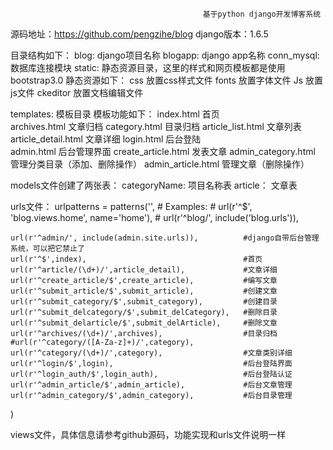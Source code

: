 
                                               基于python django开发博客系统
源码地址：https://github.com/pengzihe/blog
django版本：1.6.5

目录结构如下：
blog:  django项目名称
blogapp:  django app名称
conn_mysql:  数据库连接模块
static: 静态资源目录，这里的样式和网页模板都是使用bootstrap3.0
静态资源如下： 
css    		放置css样式文件
fonts  		放置字体文件
Js			放置js文件
ckeditor 		放置文档编辑文件

templates: 模板目录
模板功能如下：
	index.html     			首页 	 
	archives.html           文章归档 
	category.html 			目录归档
	article_list.html       文章列表
	article_detail.html  	文章详细
	login.html				后台登陆    
	admin.html 				后台管理界面
	create_article.html  	发表文章
	admin_category.html  	管理分类目录（添加、删除操作）
	admin_article.html 		管理文章（删除操作）
	
models文件创建了两张表：
	categoryName: 项目名称表
	article： 文章表

urls文件：
	urlpatterns = patterns('',
    # Examples:
    # url(r'^$', 'blog.views.home', name='home'),
    # url(r'^blog/', include('blog.urls')),

    url(r'^admin/', include(admin.site.urls)),   		#django自带后台管理系统，可以把它禁止了
    url(r'^$',index),                            		#首页
    url(r'^article/(\d+)/',article_detail),      		#文章详细
    url(r'^create_article/$',create_article),   		#编写文章
    url(r'^submit_article/$',submit_article),			#创建文章	
    url(r'^submit_category/$',submit_category),			#创建目录
    url(r'^submit_delcategory/$',submit_delCategory),	#删除目录
    url(r'^submit_delarticle/$',submit_delArticle),		#删除文章
    url(r'^archives/(\d+)/',archives),					#目录归档
    #url(r'^category/([A-Za-z]+)/',category),
    url(r'^category/(\d+)/',category),					#文章类别详细
    url(r'^login/$',login),								#后台登陆界面
    url(r'^login_auth/$',login_auth),					#后台登陆认证
    url(r'^admin_article/$',admin_article),				#后台文章管理
    url(r'^admin_category/$',admin_category),			#后台目录管理
)

views文件，具体信息请参考github源码，功能实现和urls文件说明一样

